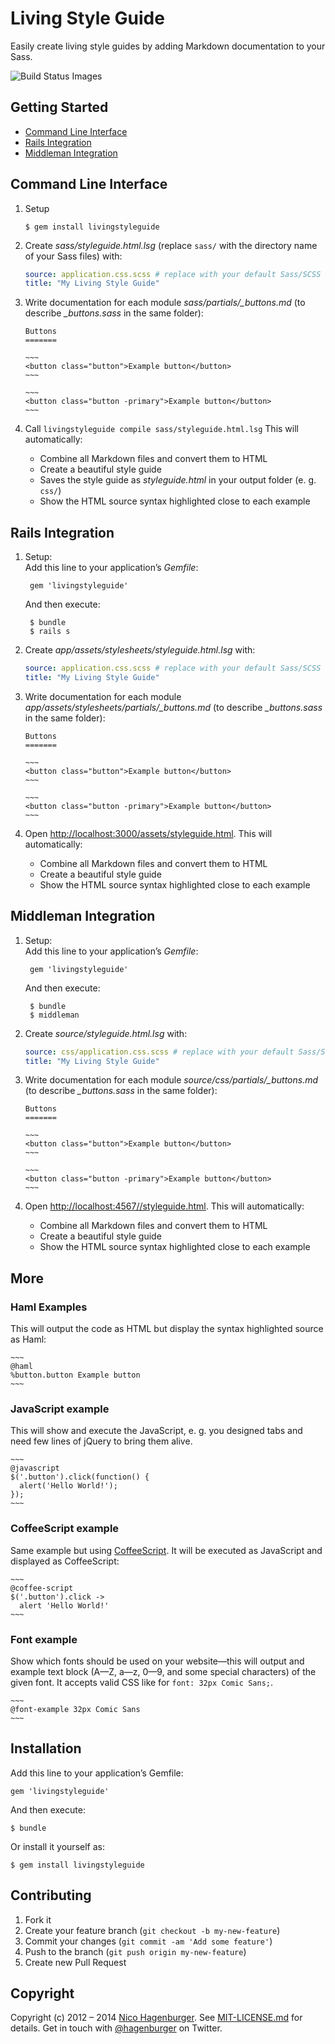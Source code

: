 # Living Style Guide

Easily create living style guides by adding Markdown documentation to
your Sass.

![Build Status Images](https://travis-ci.org/hagenburger/livingstyleguide.png)


## Getting Started

* [Command Line Interface](#command-line-interface)
* [Rails Integration](#rails-integration)
* [Middleman Integration](#middleman-integration)


## Command Line Interface

1) Setup
   ```
   $ gem install livingstyleguide
   ```

2) Create *_sass/styleguide.html.lsg_* (replace `sass/` with the directory name of your Sass files) with:
   ``` yaml
   source: application.css.scss # replace with your default Sass/SCSS file name
   title: "My Living Style Guide"
   ```

3) Write documentation for each module *sass/partials/_buttons.md* (to describe *_buttons.sass* in the same folder):

       Buttons
       =======

       ~~~
       <button class="button">Example button</button>
       ~~~ 

       ~~~
       <button class="button -primary">Example button</button>
       ~~~ 

4) Call `livingstyleguide compile sass/styleguide.html.lsg`
   This will automatically:
   * Combine all Markdown files and convert them to HTML
   * Create a beautiful style guide
   * Saves the style guide as _styleguide.html_ in your output folder (e. g. `css/`)
   * Show the HTML source syntax highlighted close to each example


## Rails Integration

1) Setup:  
   Add this line to your application’s _Gemfile_:

   ```
    gem 'livingstyleguide'
   ```

   And then execute:

   ```
    $ bundle
    $ rails s
   ```

2) Create *_app/assets/stylesheets/styleguide.html.lsg_* with:
   ``` yaml
   source: application.css.scss # replace with your default Sass/SCSS file name
   title: "My Living Style Guide"
   ```

3) Write documentation for each module *app/assets/stylesheets/partials/_buttons.md* (to describe *_buttons.sass* in the same folder):

       Buttons
       =======

       ~~~
       <button class="button">Example button</button>
       ~~~ 

       ~~~
       <button class="button -primary">Example button</button>
       ~~~ 

4) Open <http://localhost:3000/assets/styleguide.html>.
   This will automatically:
   * Combine all Markdown files and convert them to HTML
   * Create a beautiful style guide
   * Show the HTML source syntax highlighted close to each example


## Middleman Integration

1) Setup:  
   Add this line to your application’s _Gemfile_:

   ```
    gem 'livingstyleguide'
   ```

   And then execute:

   ```
    $ bundle
    $ middleman
   ```

2) Create *_source/styleguide.html.lsg_* with:
   ``` yaml
   source: css/application.css.scss # replace with your default Sass/SCSS file name
   title: "My Living Style Guide"
   ```

3) Write documentation for each module *source/css/partials/_buttons.md* (to describe *_buttons.sass* in the same folder):

       Buttons
       =======

       ~~~
       <button class="button">Example button</button>
       ~~~ 

       ~~~
       <button class="button -primary">Example button</button>
       ~~~ 

4) Open <http://localhost:4567//styleguide.html>.
   This will automatically:
   * Combine all Markdown files and convert them to HTML
   * Create a beautiful style guide
   * Show the HTML source syntax highlighted close to each example


## More

### Haml Examples

This will output the code as HTML but display the syntax highlighted
source as Haml:

    ~~~
    @haml
    %button.button Example button
    ~~~


### JavaScript example

This will show and execute the JavaScript, e. g. you designed tabs and
need few lines of jQuery to bring them alive.

    ~~~
    @javascript
    $('.button').click(function() {
      alert('Hello World!');
    });
    ~~~


### CoffeeScript example

Same example but using [CoffeeScript](http://coffeescript.org). It will be
executed as JavaScript and displayed as CoffeeScript:

    ~~~
    @coffee-script
    $('.button').click ->
      alert 'Hello World!'
    ~~~


### Font example

Show which fonts should be used on your website—this will output and example text block (A—Z, a—z, 0—9, and some special characters) of the given font. It accepts valid CSS like for `font: 32px Comic Sans;`.

    ~~~
    @font-example 32px Comic Sans
    ~~~


## Installation

Add this line to your application’s Gemfile:

    gem 'livingstyleguide'

And then execute:

    $ bundle

Or install it yourself as:

    $ gem install livingstyleguide


## Contributing

1. Fork it
2. Create your feature branch (`git checkout -b my-new-feature`)
3. Commit your changes (`git commit -am 'Add some feature'`)
4. Push to the branch (`git push origin my-new-feature`)
5. Create new Pull Request


## Copyright

Copyright (c) 2012 – 2014 [Nico Hagenburger](http://www.hagenburger.net).
See [MIT-LICENSE.md](MIT-LICENSE.md) for details.
Get in touch with [@hagenburger](http://twitter.com/hagenburger) on Twitter.
